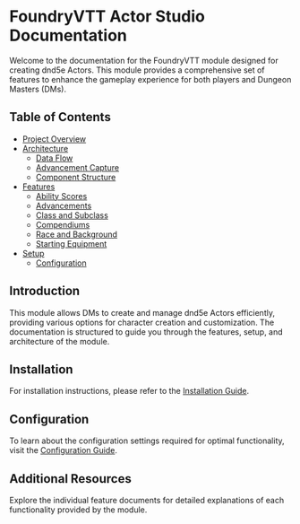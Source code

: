 # FoundryVTT Actor Studio Documentation

Welcome to the documentation for the FoundryVTT module designed for creating dnd5e Actors. This module provides a comprehensive set of features to enhance the gameplay experience for both players and Dungeon Masters (DMs).

## Table of Contents

- [Project Overview](app_overview.md)
- [Architecture](architecture/module_structure.md)
  - [Data Flow](architecture/data_flow.md)
  - [Advancement Capture](advancement_capture.md)
  - [Component Structure](architecture/component_structure.md)
- [Features](features/actor_creation.md)
  - [Ability Scores](features/ability_scores.md)
  - [Advancements](features/advancements.md)
  - [Class and Subclass](features/class_subclass.md)
  - [Compendiums](features/compendiums.md)
  - [Race and Background](features/race_background.md)
  - [Starting Equipment](features/starting_equipment.md)
- [Setup](setup/installation.md)
  - [Configuration](setup/configuration.md)

## Introduction

This module allows DMs to create and manage dnd5e Actors efficiently, providing various options for character creation and customization. The documentation is structured to guide you through the features, setup, and architecture of the module.

## Installation

For installation instructions, please refer to the [Installation Guide](setup/installation.md).

## Configuration

To learn about the configuration settings required for optimal functionality, visit the [Configuration Guide](setup/configuration.md).

## Additional Resources

Explore the individual feature documents for detailed explanations of each functionality provided by the module.